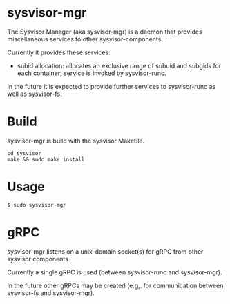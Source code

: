 # sysvisor-mgr

The Sysvisor Manager (aka sysvisor-mgr) is a daemon that
provides miscellaneous services to other sysvisor-components.

Currently it provides these services:

* subid allocation: allocates an exclusive range of subuid and subgids
  for each container; service is invoked by sysvisor-runc.

In the future it is expected to provide further services to sysvisor-runc
as well as sysvisor-fs.

# Build

sysvisor-mgr is build with the sysvisor Makefile.

```
cd sysvisor
make && sudo make install
```

# Usage

```
$ sudo sysvisor-mgr
```

# gRPC

sysvisor-mgr listens on a unix-domain socket(s) for gRPC from other
sysvisor components.

Currently a single gRPC is used (between sysvisor-runc and sysvisor-mgr).

In the future other gRPCs may be created (e.g,. for communication between
sysvisor-fs and sysvisor-mgr).
